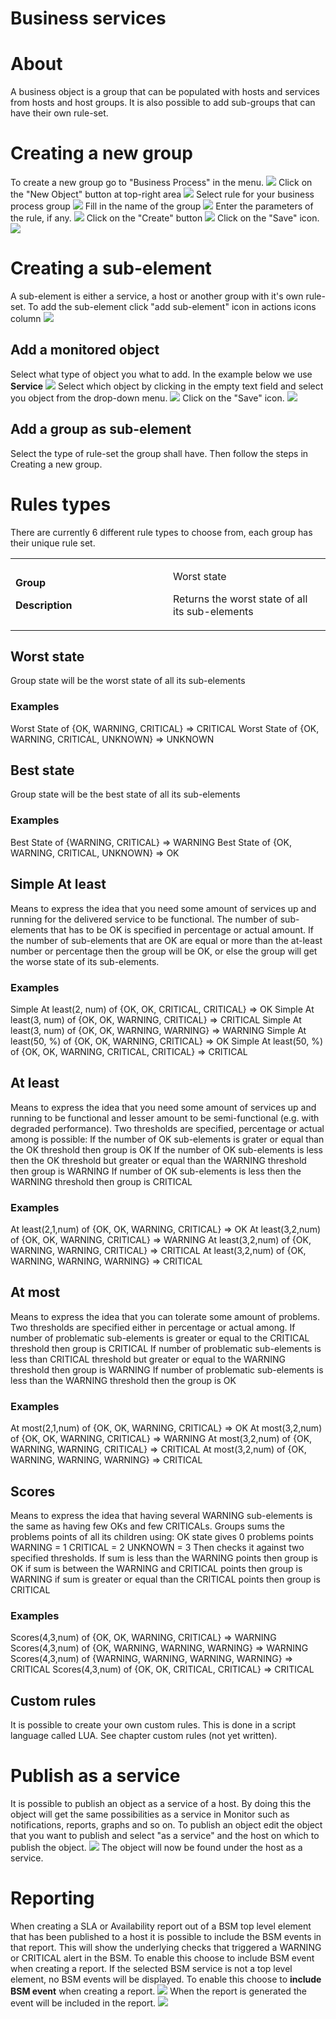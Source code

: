 # Business services

# About

A business object is a group that can be populated with hosts and services from hosts and host groups.
It is also possible to add sub-groups that can have their own rule-set.

# Creating a new group

To create a new group go to "Business Process" in the menu.
 ![](attachments/16482357/16679165.png)
 Click on the "New Object" button at top-right area
 ![](attachments/16482357/16679166.png)
 Select rule for your business process group
![](attachments/16482357/16679159.png)
 Fill in the name of the group
![](attachments/16482357/16679160.png)
 Enter the parameters of the rule, if any.
![](attachments/16482357/16679162.png)
 Click on the "Create" button
![](attachments/16482357/16679155.png)
 Click on the "Save" icon.
![](attachments/16482357/16679161.png)

# Creating a sub-element

A sub-element is either a service, a host or another group with it's own rule-set.
 To add the sub-element click "add sub-element" icon in actions icons column
![](attachments/16482357/16679156.png)

## Add a monitored object

Select what type of object you what to add. In the example below we use **Service**
![](attachments/16482357/16679152.png)
 Select which object by clicking in the empty text field and select you object from the drop-down menu.
![](attachments/16482357/16679157.png)
 Click on the "Save" icon.
 ![](attachments/16482357/16679161.png)

## Add a group as sub-element

Select the type of rule-set the group shall have. Then follow the steps in Creating a new group.

# Rules types

There are currently 6 different rule types to choose from, each group has their unique rule set.

<table>
<colgroup>
<col width="50%" />
<col width="50%" />
</colgroup>
<tbody>
<tr class="odd">
<td align="left"><p><strong>Group</strong></p>
<p><strong>Description</strong></p></td>
<td align="left"><p>Worst state</p>
<p>Returns the worst state of all its sub-elements</p></td>
</tr>
</tbody>
</table>

## Worst state

Group state will be the worst state of all its sub-elements

### Examples

Worst State of {OK, WARNING, CRITICAL} =\> CRITICAL
 Worst State of {OK, WARNING, CRITICAL, UNKNOWN} =\> UNKNOWN

## Best state

Group state will be the best state of all its sub-elements

### **Examples**

Best State of {WARNING, CRITICAL} =\> WARNING
 Best State of {OK, WARNING, CRITICAL, UNKNOWN} =\> OK

## Simple At least

Means to express the idea that you need some amount of services up and running for the delivered service to be functional. The number of sub-elements that has to be OK is specified in percentage or actual amount. If the number of sub-elements that are OK are equal or more than the at-least number or percentage then the group will be OK, or else the group will get the worse state of its sub-elements.

### **Examples**

Simple At least(2, num) of {OK, OK, CRITICAL, CRITICAL} =\> OK
 Simple At least(3, num) of {OK, OK, WARNING, CRITICAL} =\> CRITICAL
 Simple At least(3, num) of {OK, OK, WARNING, WARNING} =\> WARNING
 Simple At least(50, %) of {OK, OK, WARNING, CRITICAL} =\> OK
 Simple At least(50, %) of {OK, OK, WARNING, CRITICAL, CRITICAL} =\> CRITICAL

## At least

Means to express the idea that you need some amount of services up and running to be functional and lesser amount to be semi-functional (e.g. with degraded performance). Two thresholds are specified, percentage or actual among is possible:
 If the number of OK sub-elements is grater or equal than the OK threshold then group is OK
 If the number of OK sub-elements is less then the OK threshold but greater or equal than the WARNING threshold then group is WARNING
 If number of OK sub-elements is less then the WARNING threshold then group is CRITICAL

### **Examples**

At least(2,1,num) of {OK, OK, WARNING, CRITICAL} =\> OK
 At least(3,2,num) of {OK, OK, WARNING, CRITICAL} =\> WARNING
 At least(3,2,num) of {OK, WARNING, WARNING, CRITICAL} =\> CRITICAL
 At least(3,2,num) of {OK, WARNING, WARNING, WARNING} =\> CRITICAL

## At most

Means to express the idea that you can tolerate some amount of problems. Two thresholds are specified either in percentage or actual among.
 If number of problematic sub-elements is greater or equal to the CRITICAL threshold then group is CRITICAL
 If number of problematic sub-elements is less than CRITICAL threshold but greater or equal to the WARNING threshold then group is WARNING
 If number of problematic sub-elements is less than the WARNING threshold then the group is OK

### **Examples**

At most(2,1,num) of {OK, OK, WARNING, CRITICAL} =\> OK
 At most(3,2,num) of {OK, OK, WARNING, CRITICAL} =\> WARNING
 At most(3,2,num) of {OK, WARNING, WARNING, CRITICAL} =\> CRITICAL
 At most(3,2,num) of {OK, WARNING, WARNING, WARNING} =\> CRITICAL

## Scores

Means to express the idea that having several WARNING sub-elements is the same as having few OKs and few CRITICALs. Groups sums the problems points of all its children using:
 OK state gives 0 problems points
 WARNING = 1
 CRITICAL = 2
 UNKNOWN = 3
 Then checks it against two specified thresholds.
 If sum is less than the WARNING points then group is OK
 if sum is between the WARNING and CRITICAL points then group is WARNING
 if sum is greater or equal than the CRITICAL points then group is CRITICAL

### **Examples**

Scores(4,3,num) of {OK, OK, WARNING, CRITICAL} =\> WARNING
 Scores(4,3,num) of {OK, WARNING, WARNING, WARNING} =\> WARNING
 Scores(4,3,num) of {WARNING, WARNING, WARNING, WARNING} =\> CRITICAL
 Scores(4,3,num) of {OK, OK, CRITICAL, CRITICAL} =\> CRITICAL

## Custom rules

It is possible to create your own custom rules. This is done in a script language called LUA.
 See chapter custom rules (not yet written).

# Publish as a service

It is possible to publish an object as a service of a host. By doing this the object will get the same possibilities as a service in Monitor such as notifications, reports, graphs and so on.
 To publish an object edit the object that you want to publish and select "as a service" and the host on which to publish the object.
 ![](attachments/16482357/16679158.png)
 The object will now be found under the host as a service.

# Reporting

When creating a SLA or Availability report out of a BSM top level element that has been published to a host it is possible to include the BSM events in that report.
 This will show the underlying checks that triggered a WARNING or CRITICAL alert in the BSM.
 To enable this choose to include BSM event when creating a report.
 If the selected BSM service is not a top level element, no BSM events will be displayed.
 To enable this choose to **include BSM event** when creating a report.
 ![](attachments/16482357/16679151.png)
 When the report is generated the event will be included in the report.
 ![](attachments/16482357/16679154.png)
